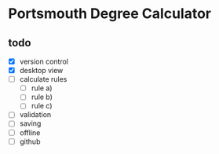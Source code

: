 # Portsmouth Degree Calculator

## todo

* [x] version control
* [x] desktop view
* [ ] calculate rules
  * [ ] rule a)
  * [ ] rule b)
  * [ ] rule c)
* [ ] validation
* [ ] saving
* [ ] offline
* [ ] github
